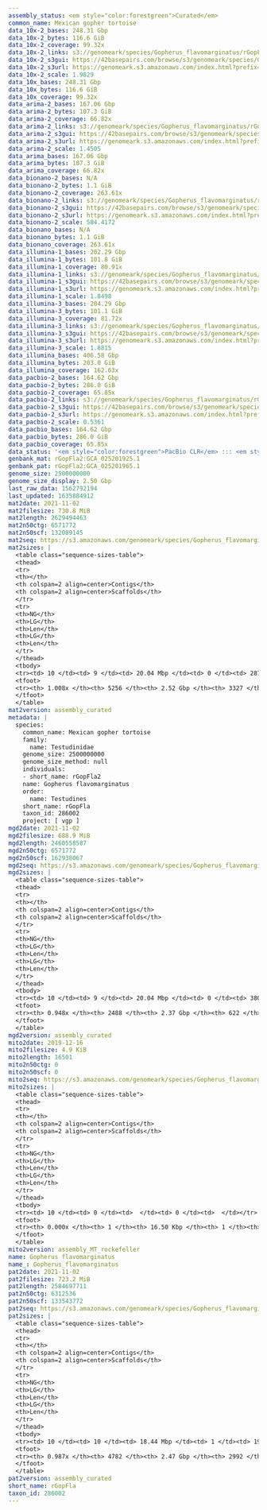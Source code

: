 ```yaml
---
assembly_status: <em style="color:forestgreen">Curated</em>
common_name: Mexican gopher tortoise
data_10x-2_bases: 248.31 Gbp
data_10x-2_bytes: 116.6 GiB
data_10x-2_coverage: 99.32x
data_10x-2_links: s3://genomeark/species/Gopherus_flavomarginatus/rGopFla2/genomic_data/10x/<br>
data_10x-2_s3gui: https://42basepairs.com/browse/s3/genomeark/species/Gopherus_flavomarginatus/rGopFla2/genomic_data/10x/
data_10x-2_s3url: https://genomeark.s3.amazonaws.com/index.html?prefix=species/Gopherus_flavomarginatus/rGopFla2/genomic_data/10x/
data_10x-2_scale: 1.9829
data_10x_bases: 248.31 Gbp
data_10x_bytes: 116.6 GiB
data_10x_coverage: 99.32x
data_arima-2_bases: 167.06 Gbp
data_arima-2_bytes: 107.3 GiB
data_arima-2_coverage: 66.82x
data_arima-2_links: s3://genomeark/species/Gopherus_flavomarginatus/rGopFla2/genomic_data/arima/<br>
data_arima-2_s3gui: https://42basepairs.com/browse/s3/genomeark/species/Gopherus_flavomarginatus/rGopFla2/genomic_data/arima/
data_arima-2_s3url: https://genomeark.s3.amazonaws.com/index.html?prefix=species/Gopherus_flavomarginatus/rGopFla2/genomic_data/arima/
data_arima-2_scale: 1.4505
data_arima_bases: 167.06 Gbp
data_arima_bytes: 107.3 GiB
data_arima_coverage: 66.82x
data_bionano-2_bases: N/A
data_bionano-2_bytes: 1.1 GiB
data_bionano-2_coverage: 263.61x
data_bionano-2_links: s3://genomeark/species/Gopherus_flavomarginatus/rGopFla2/genomic_data/bionano/<br>
data_bionano-2_s3gui: https://42basepairs.com/browse/s3/genomeark/species/Gopherus_flavomarginatus/rGopFla2/genomic_data/bionano/
data_bionano-2_s3url: https://genomeark.s3.amazonaws.com/index.html?prefix=species/Gopherus_flavomarginatus/rGopFla2/genomic_data/bionano/
data_bionano-2_scale: 584.4172
data_bionano_bases: N/A
data_bionano_bytes: 1.1 GiB
data_bionano_coverage: 263.61x
data_illumina-1_bases: 202.29 Gbp
data_illumina-1_bytes: 101.8 GiB
data_illumina-1_coverage: 80.91x
data_illumina-1_links: s3://genomeark/species/Gopherus_flavomarginatus/rGopFla1/genomic_data/illumina/<br>
data_illumina-1_s3gui: https://42basepairs.com/browse/s3/genomeark/species/Gopherus_flavomarginatus/rGopFla1/genomic_data/illumina/
data_illumina-1_s3url: https://genomeark.s3.amazonaws.com/index.html?prefix=species/Gopherus_flavomarginatus/rGopFla1/genomic_data/illumina/
data_illumina-1_scale: 1.8498
data_illumina-3_bases: 204.29 Gbp
data_illumina-3_bytes: 101.1 GiB
data_illumina-3_coverage: 81.72x
data_illumina-3_links: s3://genomeark/species/Gopherus_flavomarginatus/rGopFla3/genomic_data/illumina/<br>
data_illumina-3_s3gui: https://42basepairs.com/browse/s3/genomeark/species/Gopherus_flavomarginatus/rGopFla3/genomic_data/illumina/
data_illumina-3_s3url: https://genomeark.s3.amazonaws.com/index.html?prefix=species/Gopherus_flavomarginatus/rGopFla3/genomic_data/illumina/
data_illumina-3_scale: 1.8815
data_illumina_bases: 406.58 Gbp
data_illumina_bytes: 203.0 GiB
data_illumina_coverage: 162.63x
data_pacbio-2_bases: 164.62 Gbp
data_pacbio-2_bytes: 286.0 GiB
data_pacbio-2_coverage: 65.85x
data_pacbio-2_links: s3://genomeark/species/Gopherus_flavomarginatus/rGopFla2/genomic_data/pacbio/<br>
data_pacbio-2_s3gui: https://42basepairs.com/browse/s3/genomeark/species/Gopherus_flavomarginatus/rGopFla2/genomic_data/pacbio/
data_pacbio-2_s3url: https://genomeark.s3.amazonaws.com/index.html?prefix=species/Gopherus_flavomarginatus/rGopFla2/genomic_data/pacbio/
data_pacbio-2_scale: 0.5361
data_pacbio_bases: 164.62 Gbp
data_pacbio_bytes: 286.0 GiB
data_pacbio_coverage: 65.85x
data_status: '<em style="color:forestgreen">PacBio CLR</em> ::: <em style="color:forestgreen">10x</em> ::: <em style="color:forestgreen">Arima</em> ::: <em style="color:forestgreen">Illumina</em>'
genbank_mat: rGopFla2:GCA_025201925.1
genbank_pat: rGopFla2:GCA_025201965.1
genome_size: 2500000000
genome_size_display: 2.50 Gbp
last_raw_data: 1562792194
last_updated: 1635884912
mat2date: 2021-11-02
mat2filesize: 730.8 MiB
mat2length: 2629494463
mat2n50ctg: 6571772
mat2n50scf: 132089145
mat2seq: https://s3.amazonaws.com/genomeark/species/Gopherus_flavomarginatus/rGopFla2/assembly_curated/rGopFla2.mat.decon.20211102.fasta.gz
mat2sizes: |
  <table class="sequence-sizes-table">
  <thead>
  <tr>
  <th></th>
  <th colspan=2 align=center>Contigs</th>
  <th colspan=2 align=center>Scaffolds</th>
  </tr>
  <tr>
  <th>NG</th>
  <th>LG</th>
  <th>Len</th>
  <th>LG</th>
  <th>Len</th>
  </tr>
  </thead>
  <tbody>
  <tr><td> 10 </td><td> 9 </td><td> 20.04 Mbp </td><td> 0 </td><td> 287.59 Mbp </td></tr>  <tr><td> 20 </td><td> 24 </td><td> 14.55 Mbp </td><td> 1 </td><td> 227.32 Mbp </td></tr>  <tr><td> 30 </td><td> 44 </td><td> 10.72 Mbp </td><td> 3 </td><td> 171.48 Mbp </td></tr>  <tr><td> 40 </td><td> 70 </td><td> 8.34 Mbp </td><td> 4 </td><td> 149.18 Mbp </td></tr>  <tr style="background-color:#cccccc;"><td> 50 </td><td> 104 </td><td style="background-color:#88ff88;"> 6.57 Mbp </td><td> 6 </td><td style="background-color:#88ff88;"> 132.09 Mbp </td></tr>  <tr><td> 60 </td><td> 150 </td><td> 4.47 Mbp </td><td> 8 </td><td> 115.58 Mbp </td></tr>  <tr><td> 70 </td><td> 218 </td><td> 2.99 Mbp </td><td> 11 </td><td> 52.22 Mbp </td></tr>  <tr><td> 80 </td><td> 343 </td><td> 1.35 Mbp </td><td> 17 </td><td> 35.52 Mbp </td></tr>  <tr><td> 90 </td><td> 875 </td><td> 188.73 Kbp </td><td> 27 </td><td> 16.80 Mbp </td></tr>  <tr><td> 100 </td><td> 4263 </td><td> 36.07 Kbp </td><td> 492 </td><td> 88.60 Kbp </td></tr>  </tbody>
  <tfoot>
  <tr><th> 1.008x </th><th> 5256 </th><th> 2.52 Gbp </th><th> 3327 </th><th> 2.63 Gbp </th></tr>
  </tfoot>
  </table>
mat2version: assembly_curated
metadata: |
  species:
    common_name: Mexican gopher tortoise
    family:
      name: Testudinidae
    genome_size: 2500000000
    genome_size_method: null
    individuals:
    - short_name: rGopFla2
    name: Gopherus flavomarginatus
    order:
      name: Testudines
    short_name: rGopFla
    taxon_id: 286002
    project: [ vgp ]
mgd2date: 2021-11-02
mgd2filesize: 688.9 MiB
mgd2length: 2460558587
mgd2n50ctg: 6571772
mgd2n50scf: 162938067
mgd2seq: https://s3.amazonaws.com/genomeark/species/Gopherus_flavomarginatus/rGopFla2/assembly_curated/rGopFla2.mat.Y.cur.20211102.fasta.gz
mgd2sizes: |
  <table class="sequence-sizes-table">
  <thead>
  <tr>
  <th></th>
  <th colspan=2 align=center>Contigs</th>
  <th colspan=2 align=center>Scaffolds</th>
  </tr>
  <tr>
  <th>NG</th>
  <th>LG</th>
  <th>Len</th>
  <th>LG</th>
  <th>Len</th>
  </tr>
  </thead>
  <tbody>
  <tr><td> 10 </td><td> 9 </td><td> 20.04 Mbp </td><td> 0 </td><td> 380.50 Mbp </td></tr>  <tr><td> 20 </td><td> 24 </td><td> 14.55 Mbp </td><td> 1 </td><td> 303.24 Mbp </td></tr>  <tr><td> 30 </td><td> 44 </td><td> 10.72 Mbp </td><td> 2 </td><td> 288.98 Mbp </td></tr>  <tr><td> 40 </td><td> 70 </td><td> 8.31 Mbp </td><td> 3 </td><td> 218.34 Mbp </td></tr>  <tr style="background-color:#cccccc;"><td> 50 </td><td> 104 </td><td style="background-color:#88ff88;"> 6.57 Mbp </td><td> 4 </td><td style="background-color:#88ff88;"> 162.94 Mbp </td></tr>  <tr><td> 60 </td><td> 151 </td><td> 4.44 Mbp </td><td> 6 </td><td> 117.50 Mbp </td></tr>  <tr><td> 70 </td><td> 219 </td><td> 2.97 Mbp </td><td> 8 </td><td> 93.14 Mbp </td></tr>  <tr><td> 80 </td><td> 345 </td><td> 1.35 Mbp </td><td> 11 </td><td> 53.03 Mbp </td></tr>  <tr><td> 90 </td><td> 891 </td><td> 179.53 Kbp </td><td> 19 </td><td> 25.72 Mbp </td></tr>  <tr><td> 100 </td><td> 0 </td><td>  </td><td> 0 </td><td>  </td></tr>  </tbody>
  <tfoot>
  <tr><th> 0.948x </th><th> 2488 </th><th> 2.37 Gbp </th><th> 622 </th><th> 2.46 Gbp </th></tr>
  </tfoot>
  </table>
mgd2version: assembly_curated
mito2date: 2019-12-16
mito2filesize: 4.9 KiB
mito2length: 16501
mito2n50ctg: 0
mito2n50scf: 0
mito2seq: https://s3.amazonaws.com/genomeark/species/Gopherus_flavomarginatus/rGopFla2/assembly_MT_rockefeller/rGopFla2.MT.20191216.fasta.gz
mito2sizes: |
  <table class="sequence-sizes-table">
  <thead>
  <tr>
  <th></th>
  <th colspan=2 align=center>Contigs</th>
  <th colspan=2 align=center>Scaffolds</th>
  </tr>
  <tr>
  <th>NG</th>
  <th>LG</th>
  <th>Len</th>
  <th>LG</th>
  <th>Len</th>
  </tr>
  </thead>
  <tbody>
  <tr><td> 10 </td><td> 0 </td><td>  </td><td> 0 </td><td>  </td></tr>  <tr><td> 20 </td><td> 0 </td><td>  </td><td> 0 </td><td>  </td></tr>  <tr><td> 30 </td><td> 0 </td><td>  </td><td> 0 </td><td>  </td></tr>  <tr><td> 40 </td><td> 0 </td><td>  </td><td> 0 </td><td>  </td></tr>  <tr style="background-color:#cccccc;"><td> 50 </td><td> 0 </td><td style="background-color:#ff8888;">  </td><td> 0 </td><td style="background-color:#ff8888;">  </td></tr>  <tr><td> 60 </td><td> 0 </td><td>  </td><td> 0 </td><td>  </td></tr>  <tr><td> 70 </td><td> 0 </td><td>  </td><td> 0 </td><td>  </td></tr>  <tr><td> 80 </td><td> 0 </td><td>  </td><td> 0 </td><td>  </td></tr>  <tr><td> 90 </td><td> 0 </td><td>  </td><td> 0 </td><td>  </td></tr>  <tr><td> 100 </td><td> 0 </td><td>  </td><td> 0 </td><td>  </td></tr>  </tbody>
  <tfoot>
  <tr><th> 0.000x </th><th> 1 </th><th> 16.50 Kbp </th><th> 1 </th><th> 16.50 Kbp </th></tr>
  </tfoot>
  </table>
mito2version: assembly_MT_rockefeller
name: Gopherus flavomarginatus
name_: Gopherus_flavomarginatus
pat2date: 2021-11-02
pat2filesize: 723.2 MiB
pat2length: 2584697711
pat2n50ctg: 6312536
pat2n50scf: 133543772
pat2seq: https://s3.amazonaws.com/genomeark/species/Gopherus_flavomarginatus/rGopFla2/assembly_curated/rGopFla2.pat.decon.20211102.fasta.gz
pat2sizes: |
  <table class="sequence-sizes-table">
  <thead>
  <tr>
  <th></th>
  <th colspan=2 align=center>Contigs</th>
  <th colspan=2 align=center>Scaffolds</th>
  </tr>
  <tr>
  <th>NG</th>
  <th>LG</th>
  <th>Len</th>
  <th>LG</th>
  <th>Len</th>
  </tr>
  </thead>
  <tbody>
  <tr><td> 10 </td><td> 10 </td><td> 18.44 Mbp </td><td> 1 </td><td> 191.19 Mbp </td></tr>  <tr><td> 20 </td><td> 26 </td><td> 13.25 Mbp </td><td> 2 </td><td> 171.70 Mbp </td></tr>  <tr><td> 30 </td><td> 49 </td><td> 10.00 Mbp </td><td> 4 </td><td> 148.32 Mbp </td></tr>  <tr><td> 40 </td><td> 76 </td><td> 8.07 Mbp </td><td> 5 </td><td> 141.10 Mbp </td></tr>  <tr style="background-color:#cccccc;"><td> 50 </td><td> 111 </td><td style="background-color:#88ff88;"> 6.31 Mbp </td><td> 7 </td><td style="background-color:#88ff88;"> 133.54 Mbp </td></tr>  <tr><td> 60 </td><td> 157 </td><td> 4.80 Mbp </td><td> 9 </td><td> 114.44 Mbp </td></tr>  <tr><td> 70 </td><td> 219 </td><td> 3.19 Mbp </td><td> 12 </td><td> 74.30 Mbp </td></tr>  <tr><td> 80 </td><td> 338 </td><td> 1.28 Mbp </td><td> 17 </td><td> 34.95 Mbp </td></tr>  <tr><td> 90 </td><td> 933 </td><td> 145.44 Kbp </td><td> 28 </td><td> 13.65 Mbp </td></tr>  <tr><td> 100 </td><td> 0 </td><td>  </td><td> 849 </td><td> 66.83 Kbp </td></tr>  </tbody>
  <tfoot>
  <tr><th> 0.987x </th><th> 4782 </th><th> 2.47 Gbp </th><th> 2992 </th><th> 2.58 Gbp </th></tr>
  </tfoot>
  </table>
pat2version: assembly_curated
short_name: rGopFla
taxon_id: 286002
---
```

